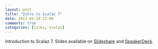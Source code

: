 ```yaml
---
layout: post
title: "Intro to Scalaz 7"
date: 2012-05-24 12:00
comments: true
categories: [talks, scalaz]
---
```


Introduction to Scalaz 7. Slides available on [Slideshare](http://www.slideshare.net/mpilquist/scalaz-13068563) and [SpeakerDeck](https://speakerdeck.com/mpilquist/intro-to-scalaz).

<script async class="speakerdeck-embed" data-id="2056222046ee0130dacf12313d03008e" data-ratio="1.33333333333333" src="//speakerdeck.com/assets/embed.js"></script>
